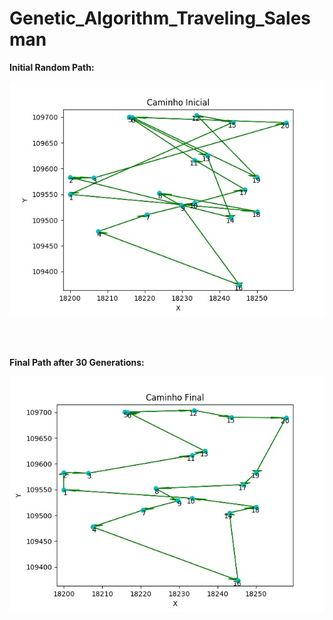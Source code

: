 # Genetic_Algorithm_Traveling_Salesman

**Initial Random Path:**

<img src="Images/Path_Initial.png">

<br><br>

**Final Path after 30 Generations:**

<img src="Images/Path_Final.png">
